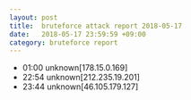 ```yaml
---
layout: post
title:  bruteforce attack report 2018-05-17
date:   2018-05-17 23:59:59 +09:00
category: bruteforce report
---
```


* 01:00 unknown[178.15.0.169]
* 22:54 unknown[212.235.19.201]
* 23:44 unknown[46.105.179.127]
